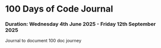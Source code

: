 # 100 Days of Code Journal 

### Duration: Wednesday 4th June 2025 - Friday 12th September 2025

Journal to document 100 doc journey 


